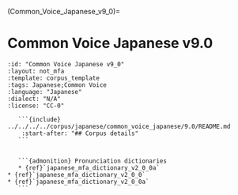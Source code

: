 
(Common_Voice_Japanese_v9_0)=
# Common Voice Japanese v9.0

``````{corpus} Common Voice Japanese v9.0
:id: "Common Voice Japanese v9_0"
:layout: not_mfa
:template: corpus_template
:tags: Japanese;Common Voice
:language: "Japanese"
:dialect: "N/A"
:license: "CC-0"

   ```{include} ../../../../corpus/japanese/common_voice_japanese/9.0/README.md
    :start-after: "## Corpus details"
   ```


   ```{admonition} Pronunciation dictionaries
   * {ref}`japanese_mfa_dictionary_v2_0_0a`
* {ref}`japanese_mfa_dictionary_v2_0_0`
* {ref}`japanese_mfa_dictionary_v2_0_0a`
   ```
``````
